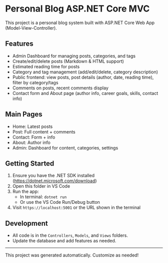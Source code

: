 # Personal Blog ASP.NET Core MVC

This project is a personal blog system built with ASP.NET Core Web App (Model-View-Controller).

## Features
- Admin Dashboard for managing posts, categories, and tags
- Create/edit/delete posts (Markdown & HTML support)
- Estimated reading time for posts
- Category and tag management (add/edit/delete, category description)
- Public frontend: view posts, post details (author, date, reading time), filter by category/tags
- Comments on posts, recent comments display
- Contact form and About page (author info, career goals, skills, contact info)

## Main Pages
- Home: Latest posts
- Post: Full content + comments
- Contact: Form + info
- About: Author info
- Admin: Dashboard for content, categories, settings

## Getting Started
1. Ensure you have the .NET SDK installed (https://dotnet.microsoft.com/download)
2. Open this folder in VS Code
3. Run the app:
   - In terminal: `dotnet run`
   - Or use the VS Code Run/Debug button
4. Visit `https://localhost:5001` or the URL shown in the terminal

## Development
- All code is in the `Controllers`, `Models`, and `Views` folders.
- Update the database and add features as needed.

---
This project was generated automatically. Customize as needed!
